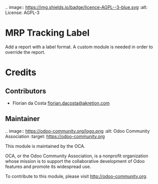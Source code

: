 .. image:: https://img.shields.io/badge/licence-AGPL--3-blue.svg
    :alt: License: AGPL-3

MRP Tracking Label
==================

Add a report with a label format.
A custom module is needed in order to override the report.

Credits
=======

Contributors
------------

* Florian da Costa <florian.dacosta@akretion.com>

Maintainer
----------

.. image:: https://odoo-community.org/logo.png
   :alt: Odoo Community Association
   :target: https://odoo-community.org

This module is maintained by the OCA.

OCA, or the Odoo Community Association, is a nonprofit organization whose
mission is to support the collaborative development of Odoo features and
promote its widespread use.

To contribute to this module, please visit http://odoo-community.org.
